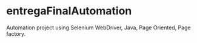 # entregaFinalAutomation
Automation project using Selenium WebDriver, Java, Page Oriented, Page factory. 
